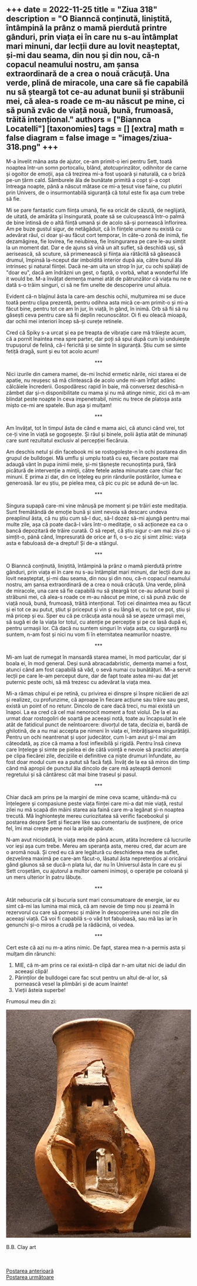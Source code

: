 
+++
date = 2022-11-25
title = "Ziua 318"
description = "O Bianncă conținută, liniștită, întâmpină la prânz o mamă pierdută printre gânduri, prin viața ei în care nu s-au întâmplat mari minuni, dar lecții dure au lovit neașteptat, și-mi dau seama, din nou și din nou, că-n copacul neamului nostru, am șansa extraordinară de a crea o nouă crăcuță. Una verde, plină de miracole, una care să fie capabilă nu să șteargă tot ce-au adunat bunii și străbunii mei, că alea-s roade ce m-au născut pe mine, ci să pună zvâc de viață nouă, bună, frumoasă, trăită intențional."
authors = ["Biannca Locatelli"]
[taxonomies]
tags = []
[extra]
math = false
diagram = false
image = "images/ziua-318.png"
+++
---

M-a învelit mâna asta de ajutor, ce-am primit-o ieri pentru Sett, toată noaptea într-un somn portocaliu, blând, atotcuprinzător, odihnitor de carne și ogoitor de emoții, așa că trezirea mi-a fost ușoară și naturală, ca o briză pe-un țărm cald. Sâmburele ăla de bunătate primită a copt și-a copt întreaga noapte, până a născut mătase ce mi-a țesut vise faine, cu plutiri prin Univers, de o insurmontabilă siguranță că totul este fix așa cum trebe să fie.

Mi se pare fantastic cum ființa umană, fie ea oricât de căzută, de neglijată, de uitată, de amărâta și însingurată, poate să se culcușească într-o palmă de bine întinsă de o altă ființă umană și de acolo să-și pornească înflorirea. Am pe buze gustul sigur, de netăgăduit, că în ființele umane nu există cu adevărat răul, ci doar și-au făcut cort temporar, în câte-o zonă de inimă, fie dezamăgirea, fie lovirea, fie neiubirea, fie însingurarea pe care le-au simțit la un moment dat. Dar e de ajuns să vină un alt suflet, să deschidă uși, să aerisească, să scuture, să primenească și ființa aia rătăcită să găsească drumul, împinsă la-nceput dar imboldită interior după aia, către bunul ăla intrinsec și natural ființei. Dacă ne-am uita un strop în jur, cu ochi spălați de "doar eu", dacă am îndrăzni un gest, o faptă, o vorbă, what a wonderful life it would be. M-a învățat demența mamei atât de pătrunzător că viața nu ne e dată s-o trăim singuri, ci să ne fim unelte de descoperire unul altuia.

Evident că-n blajinul ăsta la care-am deschis ochii, mulțumirea mi se duce toată pentru clipa prezentă, pentru odihna asta mică ce-am primit-o și mi-a făcut bine, pentru tot ce am în jur, în viață, în gând, în inimă. Orb să fii să nu găsești ceva pentru care să fii deplin recunoscător. Oi fi eu oleacă mioapă, dar ochii mei interiori încep să-și curețe retinele.

Cred că Spiky s-a urcat și ea pe treapta de vibrație care mă trăiește acum, că a pornit înaintea mea spre parter, dar poți să spui după cum își unduiește trupușorul de felină, că-i fericită și se simte în siguranță. Știu cum se simte fetiță dragă, sunt și eu tot acolo acum!

<p style="text-align: center;">***</p>

Nici izurile din camera mamei, de-mi închid ermetic nările, nici starea ei de apatie, nu reușesc să mă clintească de acolo unde mi-am înfipt adânc călcâiele încrederii. Gospodăresc rapid în baie, mă conversez deschisă-n zâmbet dar și-n disponibilitate cu mama și nu mă atinge nimic, zici că m-am blindat peste noapte în ceva impenetrabil, nimic nu trece de platoșa asta mișto ce-mi are spatele. Bun așa și mulțam!

<p style="text-align: center;">***</p>

Am învățat, tot în timpul ăsta de când e mama aici, că atunci când vrei, tot ce-ți vine în viață se gogoșește. Și răul și binele, polii ăștia atât de minunați care sunt rezultatul exclusiv al percepției fiecăruia.

Am deschis netul și din facebook mi se rostogolește-n în ochi postarea din grupul de bulldogei. Mă umflu și umplu toată cu ea, fiecare postare mai adaugă vânt în pupa inimii mele, și-mi țâșnește recunoștința pură, fără picătură de intervenție a minții, către fetele astea minunate care chiar fac minuni. E prima zi dar, din ce înțeleg eu prin rândurile postărilor, lumea e generoasă. Iar eu știu, pe pielea mea, că pic cu pic se adună de-un lac.

<p style="text-align: center;">***</p>

Singura supapă care-mi vine mănușă pe moment și pe trăiri este meditația. Sunt fremătândă de emoție bună și simt nevoia să descarc undeva preaplinul ăsta, că nu știu cum să-l duc, să-l dozez să-mi ajungă pentru mai multe zile, așa că poate dacă-l vărs într-o meditație, o să acționeze ea ca o bancă depozitară de trăire curată. O să repet, că știu sigur c-am mai zis-o și simțit-o, până când, împresurată de orice ar fi, o s-o zic și simt zilnic: viața asta e fabuloasă de-a dreptul! Și de-a stângul.

<p style="text-align: center;">***</p>

O Bianncă conținută, liniștită, întâmpină la prânz o mamă pierdută printre gânduri, prin viața ei în care nu s-au întâmplat mari minuni, dar lecții dure au lovit neașteptat, și-mi dau seama, din nou și din nou, că-n copacul neamului nostru, am șansa extraordinară de a crea o nouă crăcuță. Una verde, plină de miracole, una care să fie capabilă nu să șteargă tot ce-au adunat bunii și străbunii mei, că alea-s roade ce m-au născut pe mine, ci să pună zvâc de viață nouă, bună, frumoasă, trăită intențional. Toți cei dinaintea mea au făcut și ei tot ce au putut, știut și priceput și vin și eu lângă ei, cu tot ce pot, știu și mă pricep și eu. Sper eu că pe crăcuța asta nouă să se așeze urmașii mei, să sugă ei de la viața lor totul, cu atenție pe percepție și pe ce lasă după ei, pentru urmașii lor. Că dacă nu suntem singuri în viața asta, cu siguranță nu suntem, n-am fost și nici nu vom fi în eternitatea neamurilor noastre.

<p style="text-align: center;">***</p>

Mi-am luat de rumegat în mansardă starea mamei, în mod particular, dar și boala ei, în mod general. Deși sună abracadabristic, demența mamei a fost, atunci când am fost capabilă să văd, o sevă numai cu bunătățuri. Mi-a servit lecții pe care le-am perceput dure, dar de fapt toate astea mi-au dat jet puternic peste ochi, să mă trezesc cu adevărat la viața mea.

Mi-a rămas chipul ei pe retină, cu privirea ei dinspre și înspre nicăieri de azi și realizez, cu profunzime, că aproape în fiecare acțiune sau trăire sau gest, există un point of no retunr. Dincolo de care dacă treci, nu mai există un înapoi. La ea cred că cel mai nenorocit moment a fost violul. De la el au urmat doar rostogoliri de soartă pe aceeași notă, toate au încapsulat în ele atât de fatidicul punct de neîntoarcere: divorțul de tata, decizia ei, bardă de ghilotină, de a nu mai accepta pe nimeni în viața ei, îmbrățișarea singurătății. Pentru un ochi neantrenat și ușor judecător, cum l-am avut și-l mai am câteodată, aș zice că mama a fost inflexibilă și rigidă. Pentru însă cineva care înțelege și simte pe pielea ei de câtă voință e nevoie să practici atenția pe clipa fiecărei zile, deciziile ei definitive ca niște drumuri înfundate, au fost doar modul cum ea a putut să facă față. Învăț de la ea să miros din timp când mă apropii de punctul ăla dincolo de care mă așteaptă demonii regretului și să cântăresc cât mai bine traseul și pasul.

<p style="text-align: center;">***</p>

Chiar dacă am prins pe la margini de mine ceva scame, uitându-mă cu înțelegere și compasiune peste viața ființei care mi-a dat mie viață, restul zilei nu mă scapă din mâini starea aia faină care m-a legănat și-n noaptea trecută. Mă înghiontește mereu curiozitatea să verific facebookul și postarea despre Sett și fiecare like sau comentariu de susținere, de orice fel, îmi mai crește pene noi la aripile apărute.

N-am avut niciodată, în viața mea de până acum, atâta încredere că lucrurile vor ieși așa cum trebe. Mereu am speranța asta, mereu cred, dar acum are o aromă nouă. Și cred eu că are legătură cu deschiderea mea de suflet, dezvelirea maximă pe care-am făcut-o, lăsatul ăsta nepretențios al oricărui gând găunos să se ducă-n plata lui, dar nu în Universul ăsta în care eu și Sett croșetăm, cu ajutorul a multor oameni inimoși, o operație pe coloană și un mers ulterior în patru lăbuțe.

<p style="text-align: center;">***</p>

Atât nebucuria cât și bucuria sunt mari consumatoare de energie, iar eu simt că-mi las lumina mai mică, că am nevoie de timp nou și zeamă în rezervorul cu care să pornesc și mâine în descoperirea unei noi zile din aceeași viață. Că voi fi capabilă s-o văd tot fabuloasă, sau mă las iar în genunchi și-o miros a crudă pe la rădăcină, oi vedea.

<p style="text-align: center;">***</p>

Cert este că azi nu m-a atins nimic. De fapt, starea mea n-a permis asta și mulțam din rărunchi:
1. MIE, că m-am prins ce rai există-n clipă dar n-am uitat nici de iadul din aceeași clipă!
2. Părinților de bulldogei care fac scut pentru un altul de-al lor, să pornească vesel la plimbări și de acum înainte!
3. Vieții ăsteia superbe!

Frumosul meu din zi:

<div class="flex justify-center">
  <img src="images/318.jpeg" />
</div>

B.B. Clay art

<br/>

<br/>

<div class="flex justify-between">
  <div>
    <a href="/blog/ziua-317/">Postarea anterioară</a>
  </div>
  <div>
    <a href="/blog/ziua-319/">Postarea următoare</a>
  </div>
</div>
